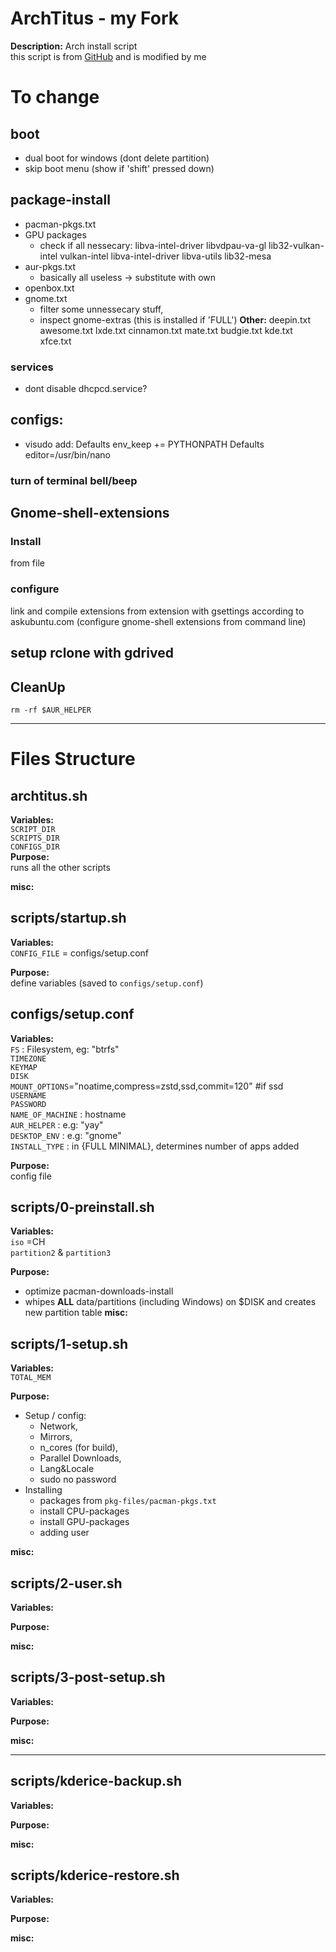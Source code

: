 # ArchTitus - my Fork
**Description:**  Arch install script  
this script is from [GitHub](https://github.com/ChrisTitusTech/ArchTitus) and is modified by me

# To change
## boot
- dual boot for windows (dont delete partition)
- skip boot menu (show if 'shift' pressed down)
<!-- - do not use grub-theming -->
## package-install
- pacman-pkgs.txt
    <!-- - replace pulseaudio with pipewire -->
- GPU packages
    - check if all nessecary:
    libva-intel-driver libvdpau-va-gl lib32-vulkan-intel vulkan-intel libva-intel-driver libva-utils lib32-mesa
- aur-pkgs.txt
    - basically all useless -> substitute with own
- openbox.txt
- gnome.txt  
    - filter some unnessecary stuff, 
    - inspect gnome-extras (this is installed if 'FULL')
**Other:**
deepin.txt
awesome.txt
lxde.txt
cinnamon.txt
mate.txt
budgie.txt
kde.txt
xfce.txt
### services
- dont disable dhcpcd.service?

## configs:
- visudo add:
    Defaults env_keep += PYTHONPATH
    Defaults editor=/usr/bin/nano

### turn of terminal bell/beep
## Gnome-shell-extensions
### Install 
from file
### configure
link and compile extensions from extension with gsettings according to askubuntu.com (configure gnome-shell extensions from command line)
## setup rclone with gdrived



## CleanUp
`rm -rf $AUR_HELPER`

---
# Files Structure
## archtitus.sh
**Variables:**  
`SCRIPT_DIR`  
`SCRIPTS_DIR`  
`CONFIGS_DIR`  
**Purpose:**  
runs all the other scripts

**misc:**  

## scripts/startup.sh
**Variables:**  
`CONFIG_FILE` = configs/setup.conf  

**Purpose:**  
define variables (saved to `configs/setup.conf`)

## configs/setup.conf
**Variables:**  
`FS` : Filesystem, eg: "btrfs"    
`TIMEZONE`  
`KEYMAP`  
`DISK`  
`MOUNT_OPTIONS`="noatime,compress=zstd,ssd,commit=120" #if ssd  
`USERNAME`  
`PASSWORD`  
`NAME_OF_MACHINE` : hostname  
`AUR_HELPER` : e.g: "yay"  
`DESKTOP_ENV` : e.g: "gnome"  
`INSTALL_TYPE` : in {FULL MINIMAL}, determines number of apps added  

**Purpose:**  
config file

## scripts/0-preinstall.sh
**Variables:**  
`iso` =CH  
`partition2` & `partition3`

**Purpose:**  
- optimize pacman-downloads-install 
- whipes **ALL** data/partitions (including Windows) on $DISK and creates new partition table
**misc:**  

## scripts/1-setup.sh
**Variables:**  
`TOTAL_MEM`

**Purpose:**  
- Setup / config: 
    - Network, 
    - Mirrors, 
    - n_cores (for build), 
    - Parallel Downloads, 
    - Lang&Locale  
    - sudo no password
- Installing
    - packages from `pkg-files/pacman-pkgs.txt`
    - install CPU-packages
    - install GPU-packages
    - adding user

**misc:**  

## scripts/2-user.sh
**Variables:**  

**Purpose:**  

**misc:**  

## scripts/3-post-setup.sh
**Variables:**  

**Purpose:**  

**misc:**  

---
## scripts/kderice-backup.sh
**Variables:**  

**Purpose:**  

**misc:**  

## scripts/kderice-restore.sh
**Variables:**  

**Purpose:**  

**misc:**  

